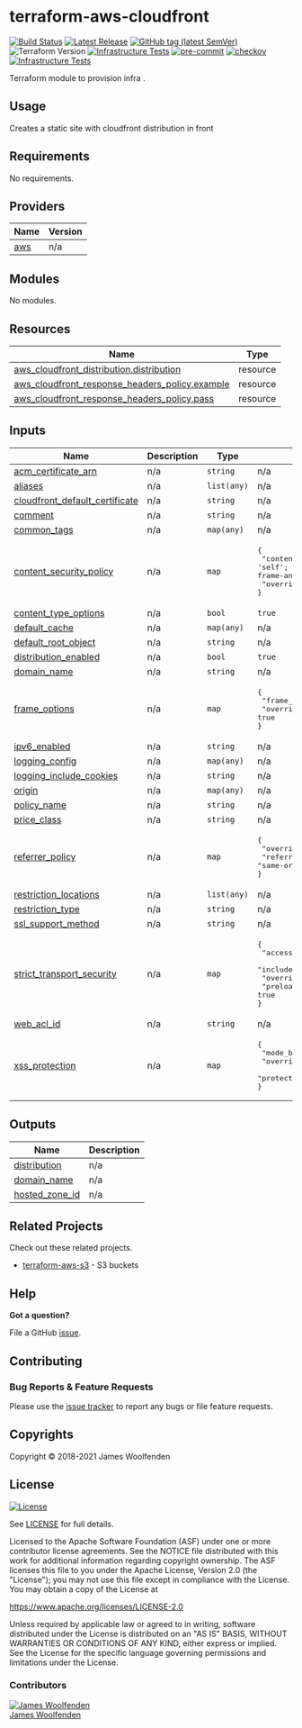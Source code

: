 # terraform-aws-cloudfront

[![Build Status](https://github.com/JamesWoolfenden/terraform-aws-cloudfront/workflows/Verify%20and%20Bump/badge.svg?branch=master)](https://github.com/JamesWoolfenden/terraform-aws-cloudfront)
[![Latest Release](https://img.shields.io/github/release/JamesWoolfenden/terraform-aws-cloudfront.svg)](https://github.com/JamesWoolfenden/terraform-aws-cloudfront/releases/latest)
[![GitHub tag (latest SemVer)](https://img.shields.io/github/tag/JamesWoolfenden/terraform-aws-cloudfront.svg?label=latest)](https://github.com/JamesWoolfenden/terraform-aws-cloudfront/releases/latest)
![Terraform Version](https://img.shields.io/badge/tf-%3E%3D0.14.0-blue.svg)
[![Infrastructure Tests](https://www.bridgecrew.cloud/badges/github/JamesWoolfenden/terraform-aws-cloudfront/cis_aws)](https://www.bridgecrew.cloud/link/badge?vcs=github&fullRepo=JamesWoolfenden%2Fterraform-aws-cloudfront&benchmark=CIS+AWS+V1.2)
[![pre-commit](https://img.shields.io/badge/pre--commit-enabled-brightgreen?logo=pre-commit&logoColor=white)](https://github.com/pre-commit/pre-commit)
[![checkov](https://img.shields.io/badge/checkov-verified-brightgreen)](https://www.checkov.io/)
[![Infrastructure Tests](https://www.bridgecrew.cloud/badges/github/jameswoolfenden/terraform-aws-cloudfront/general)](https://www.bridgecrew.cloud/link/badge?vcs=github&fullRepo=JamesWoolfenden%2Fterraform-aws-cloudfront&benchmark=INFRASTRUCTURE+SECURITY)

Terraform module to provision infra .

## Usage

Creates a static site with cloudfront distribution in front

<!-- BEGINNING OF PRE-COMMIT-TERRAFORM DOCS HOOK -->
## Requirements

No requirements.

## Providers

| Name | Version |
|------|---------|
| <a name="provider_aws"></a> [aws](#provider\_aws) | n/a |

## Modules

No modules.

## Resources

| Name | Type |
|------|------|
| [aws_cloudfront_distribution.distribution](https://registry.terraform.io/providers/hashicorp/aws/latest/docs/resources/cloudfront_distribution) | resource |
| [aws_cloudfront_response_headers_policy.example](https://registry.terraform.io/providers/hashicorp/aws/latest/docs/resources/cloudfront_response_headers_policy) | resource |
| [aws_cloudfront_response_headers_policy.pass](https://registry.terraform.io/providers/hashicorp/aws/latest/docs/resources/cloudfront_response_headers_policy) | resource |

## Inputs

| Name | Description | Type | Default | Required |
|------|-------------|------|---------|:--------:|
| <a name="input_acm_certificate_arn"></a> [acm\_certificate\_arn](#input\_acm\_certificate\_arn) | n/a | `string` | n/a | yes |
| <a name="input_aliases"></a> [aliases](#input\_aliases) | n/a | `list(any)` | n/a | yes |
| <a name="input_cloudfront_default_certificate"></a> [cloudfront\_default\_certificate](#input\_cloudfront\_default\_certificate) | n/a | `string` | n/a | yes |
| <a name="input_comment"></a> [comment](#input\_comment) | n/a | `string` | n/a | yes |
| <a name="input_common_tags"></a> [common\_tags](#input\_common\_tags) | n/a | `map(any)` | n/a | yes |
| <a name="input_content_security_policy"></a> [content\_security\_policy](#input\_content\_security\_policy) | n/a | `map` | <pre>{<br>  "content_security_policy": "default-src 'none'; img-src 'self'; script-src 'self'; style-src 'self'; object-src 'none'; frame-ancestors 'none'",<br>  "override": true<br>}</pre> | no |
| <a name="input_content_type_options"></a> [content\_type\_options](#input\_content\_type\_options) | n/a | `bool` | `true` | no |
| <a name="input_default_cache"></a> [default\_cache](#input\_default\_cache) | n/a | `map(any)` | n/a | yes |
| <a name="input_default_root_object"></a> [default\_root\_object](#input\_default\_root\_object) | n/a | `string` | n/a | yes |
| <a name="input_distribution_enabled"></a> [distribution\_enabled](#input\_distribution\_enabled) | n/a | `bool` | `true` | no |
| <a name="input_domain_name"></a> [domain\_name](#input\_domain\_name) | n/a | `string` | n/a | yes |
| <a name="input_frame_options"></a> [frame\_options](#input\_frame\_options) | n/a | `map` | <pre>{<br>  "frame_option": "DENY",<br>  "override": true<br>}</pre> | no |
| <a name="input_ipv6_enabled"></a> [ipv6\_enabled](#input\_ipv6\_enabled) | n/a | `string` | n/a | yes |
| <a name="input_logging_config"></a> [logging\_config](#input\_logging\_config) | n/a | `map(any)` | n/a | yes |
| <a name="input_logging_include_cookies"></a> [logging\_include\_cookies](#input\_logging\_include\_cookies) | n/a | `string` | n/a | yes |
| <a name="input_origin"></a> [origin](#input\_origin) | n/a | `map(any)` | n/a | yes |
| <a name="input_policy_name"></a> [policy\_name](#input\_policy\_name) | n/a | `string` | n/a | yes |
| <a name="input_price_class"></a> [price\_class](#input\_price\_class) | n/a | `string` | n/a | yes |
| <a name="input_referrer_policy"></a> [referrer\_policy](#input\_referrer\_policy) | n/a | `map` | <pre>{<br>  "override": true,<br>  "referrer_policy": "same-origin"<br>}</pre> | no |
| <a name="input_restriction_locations"></a> [restriction\_locations](#input\_restriction\_locations) | n/a | `list(any)` | n/a | yes |
| <a name="input_restriction_type"></a> [restriction\_type](#input\_restriction\_type) | n/a | `string` | n/a | yes |
| <a name="input_ssl_support_method"></a> [ssl\_support\_method](#input\_ssl\_support\_method) | n/a | `string` | n/a | yes |
| <a name="input_strict_transport_security"></a> [strict\_transport\_security](#input\_strict\_transport\_security) | n/a | `map` | <pre>{<br>  "access_control_max_age_sec": 31536000,<br>  "include_subdomains": true,<br>  "override": true,<br>  "preload": true<br>}</pre> | no |
| <a name="input_web_acl_id"></a> [web\_acl\_id](#input\_web\_acl\_id) | n/a | `string` | n/a | yes |
| <a name="input_xss_protection"></a> [xss\_protection](#input\_xss\_protection) | n/a | `map` | <pre>{<br>  "mode_block": true,<br>  "override": true,<br>  "protection": true<br>}</pre> | no |

## Outputs

| Name | Description |
|------|-------------|
| <a name="output_distribution"></a> [distribution](#output\_distribution) | n/a |
| <a name="output_domain_name"></a> [domain\_name](#output\_domain\_name) | n/a |
| <a name="output_hosted_zone_id"></a> [hosted\_zone\_id](#output\_hosted\_zone\_id) | n/a |
<!-- END OF PRE-COMMIT-TERRAFORM DOCS HOOK -->

## Related Projects

Check out these related projects.

- [terraform-aws-s3](https://github.com/jameswoolfenden/terraform-aws-s3) - S3 buckets

## Help

**Got a question?**

File a GitHub [issue](https://github.com/JamesWoolfenden/terraform-aws-cloudfront/issues).

## Contributing

### Bug Reports & Feature Requests

Please use the [issue tracker](https://github.com/JamesWoolfenden/terraform-aws-cloudfront/issues) to report any bugs or file feature requests.

## Copyrights

Copyright © 2018-2021 James Woolfenden

## License

[![License](https://img.shields.io/badge/License-Apache%202.0-blue.svg)](https://opensource.org/licenses/Apache-2.0)

See [LICENSE](LICENSE) for full details.

Licensed to the Apache Software Foundation (ASF) under one
or more contributor license agreements. See the NOTICE file
distributed with this work for additional information
regarding copyright ownership. The ASF licenses this file
to you under the Apache License, Version 2.0 (the
"License"); you may not use this file except in compliance
with the License. You may obtain a copy of the License at

<https://www.apache.org/licenses/LICENSE-2.0>

Unless required by applicable law or agreed to in writing,
software distributed under the License is distributed on an
"AS IS" BASIS, WITHOUT WARRANTIES OR CONDITIONS OF ANY
KIND, either express or implied. See the License for the
specific language governing permissions and limitations
under the License.

### Contributors

[![James Woolfenden][jameswoolfenden_avatar]][jameswoolfenden_homepage]<br/>[James Woolfenden][jameswoolfenden_homepage]

[jameswoolfenden_homepage]: https://github.com/jameswoolfenden
[jameswoolfenden_avatar]: https://github.com/jameswoolfenden.png?size=150
[github]: https://github.com/jameswoolfenden
[linkedin]: https://www.linkedin.com/in/jameswoolfenden/
[twitter]: https://twitter.com/JimWoolfenden
[share_twitter]: https://twitter.com/intent/tweet/?text=terraform-aws-cloudfront&url=https://github.com/JamesWoolfenden/terraform-aws-cloudfront
[share_linkedin]: https://www.linkedin.com/shareArticle?mini=true&title=terraform-aws-cloudfront&url=https://github.com/JamesWoolfenden/terraform-aws-cloudfront
[share_reddit]: https://reddit.com/submit/?url=https://github.com/JamesWoolfenden/terraform-aws-cloudfront
[share_facebook]: https://facebook.com/sharer/sharer.php?u=https://github.com/JamesWoolfenden/terraform-aws-cloudfront
[share_email]: mailto:?subject=terraform-aws-budget&body=https://github.com/JamesWoolfenden/terraform-aws-cloudfront
